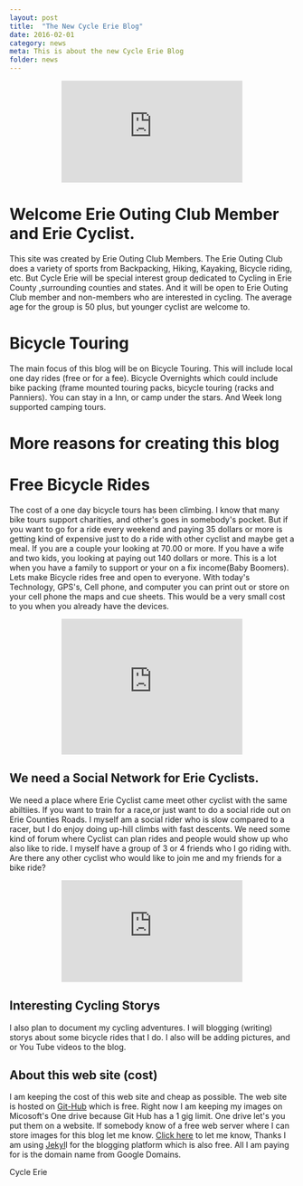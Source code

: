 ```yaml
---
layout: post
title:  "The New Cycle Erie Blog"
date: 2016-02-01
category: news
meta: This is about the new Cycle Erie Blog
folder: news
---
```



<center><iframe src="https://onedrive.live.com/embed?cid=5F2539542290EC54&resid=5F2539542290EC54%21177&authkey=AGc22PatU-fIwLA" width="320" height="180" frameborder="0" scrolling="no"></iframe></center>


# Welcome Erie Outing Club Member and Erie Cyclist.
 This site was created by Erie Outing Club Members. The Erie Outing Club does a variety of sports from Backpacking, Hiking, Kayaking, Bicycle riding, etc. But Cycle Erie will be special interest group dedicated to  Cycling in Erie County ,surrounding counties and states. And it will be open to Erie Outing Club member and non-members who are interested in cycling. The average age for the group is 50 plus, but younger cyclist are welcome to.

# Bicycle Touring
The main focus of this blog will be on Bicycle Touring. This will include local one day rides (free or for a fee). Bicycle Overnights which could include bike packing (frame mounted touring packs, bicycle touring (racks and Panniers). You can stay in a Inn, or camp under the stars. And Week long supported camping tours.

#  More reasons for creating this blog

#  Free Bicycle Rides

 The cost of a one day bicycle tours has been climbing. I know that many bike tours support charities, and other's goes in somebody's pocket. But if you want to go for a ride every weekend and paying 35 dollars or more is getting kind of expensive just to do a ride with other cyclist and maybe get a meal. If you are a couple your looking at 70.00 or more. If you have a wife and  two kids, you looking at paying out 140 dollars or more. This is a lot when you have a family to support or your on a fix income(Baby Boomers). Lets make Bicycle rides free and open to everyone.
With today's Technology, GPS's, Cell phone, and computer you can print out or store on your cell phone the maps and cue sheets. This would be a very small cost to you when you already have the devices.

<center><iframe src="https://onedrive.live.com/embed?cid=5F2539542290EC54&resid=5F2539542290EC54%21180&authkey=ANwhhxBU9VRBamI" width="320" height="240" frameborder="0" scrolling="no"></iframe></center>

## We need a Social Network for Erie Cyclists.
 We need a place where Erie Cyclist came meet other cyclist with the same abiltiies. If you want to train for a race,or just want to do a social ride out on Erie Counties Roads. I myself am a social rider who is slow compared to a racer, but I do enjoy  doing up-hill climbs with fast descents. We need some kind of forum where Cyclist can plan rides and  people would show up who also like to ride.
I myself have a group of 3 or 4 friends who I go riding with. Are there any other cyclist who would like to join me and my friends for a bike ride?

<center><iframe src="https://onedrive.live.com/embed?cid=5F2539542290EC54&resid=5F2539542290EC54%21186&authkey=AGjhTe2kLNsixaA" width="320" height="180" frameborder="0" scrolling="no"></iframe></center>

## Interesting Cycling Storys

 I also plan to  document my cycling adventures. I will blogging (writing) storys about some bicycle rides that I do. I also will be adding pictures, and or You Tube videos to the blog.

## About this web site (cost)

 I am keeping the cost of this web site and cheap as possible. The web site is hosted on [Git-Hub](https://github.com/) which is free. Right now I am keeping my images on Micosoft's One drive because Git Hub has a 1 gig limit. One drive let's you put them on a website. If somebody know of a free web server where I can store images for this blog let me know. [Click here](http://cycleerie.org/contact/) to let me know, Thanks
I am using [Jekyl](https://jekyllrb.com/)l for the blogging platform which is also free. All I am paying for is the domain name from Google Domains.

Cycle Erie
